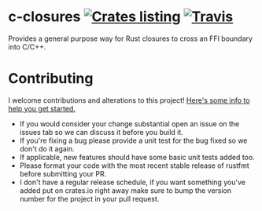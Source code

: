 # c-closures [![Crates listing](https://img.shields.io/crates/v/c-closures.svg)](https://crates.io/crates/c-closures) [![Travis](https://travis-ci.com/Xaeroxe/c-closures-rs.svg?branch=master)](https://travis-ci.com/Xaeroxe/c-closures-rs)

Provides a general purpose way for Rust closures to cross an FFI boundary into C/C++.

# Contributing

I welcome contributions and alterations to this project! [Here's some info to help you get started.](https://help.github.com/articles/about-pull-requests/)

- If you would consider your change substantial open an issue on the issues tab so we can discuss it before you build it.
- If you're fixing a bug please provide a unit test for the bug fixed so we don't do it again.
- If applicable, new features should have some basic unit tests added too.
- Please format your code with the most recent stable release of rustfmt before submitting your PR.
- I don't have a regular release schedule, if you want something you've added put on crates.io right away make sure to
bump the version number for the project in your pull request.
